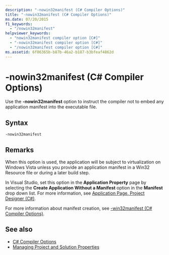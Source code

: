 ```yaml
---
description: "-nowin32manifest (C# Compiler Options)"
title: "-nowin32manifest (C# Compiler Options)"
ms.date: 07/20/2015
f1_keywords: 
  - "/nowin32manifest"
helpviewer_keywords: 
  - "nowin32manifest compiler option [C#]"
  - "-nowin32manifest compiler option [C#]"
  - "/nowin32manifest compiler option [C#]"
ms.assetid: 6f06365b-b87b-46a2-b187-b3bfeaf4862d
---
```

# -nowin32manifest (C# Compiler Options)
Use the **-nowin32manifest** option to instruct the compiler not to embed any application manifest into the executable file.  
  
## Syntax  
  
```console  
-nowin32manifest  
```  
  
## Remarks  
 When this option is used, the application will be subject to virtualization on Windows Vista unless you provide an application manifest in a Win32 Resource file or during a later build step.  
  
 In Visual Studio, set this option in the **Application Property** page by selecting the **Create Application Without a Manifest** option in the **Manifest** drop down list. For more information, see [Application Page, Project Designer (C#)](/visualstudio/ide/reference/application-page-project-designer-csharp).  
  
 For more information about manifest creation, see [-win32manifest (C# Compiler Options)](./win32manifest-compiler-option.md).  
  
## See also

- [C# Compiler Options](./index.md)
- [Managing Project and Solution Properties](/visualstudio/ide/managing-project-and-solution-properties)
